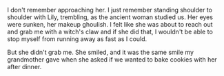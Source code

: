 I don't remember approaching her. I just remember standing shoulder to shoulder with Lily, trembling, as the ancient woman studied us. Her eyes were sunken, her makeup ghoulish. I felt like she was about to reach out and grab me with a witch's claw and if she did that, I wouldn't be able to stop myself from running away as fast as I could.

But she didn't grab me. She smiled, and it was the same smile my grandmother gave when she asked if we wanted to bake cookies with her after dinner. 